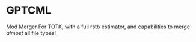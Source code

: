 # GPTCML
Mod Merger For TOTK, with a full rstb estimator, and capabilities to merge *almost* all file types!

